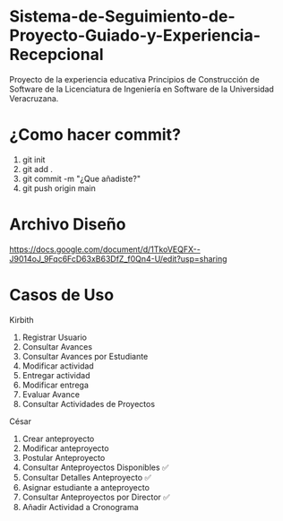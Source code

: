 # Sistema-de-Seguimiento-de-Proyecto-Guiado-y-Experiencia-Recepcional
Proyecto de la experiencia educativa Principios de Construcción de Software de la Licenciatura de Ingeniería en Software de la Universidad Veracruzana.

# ¿Como hacer commit?
1. git init
2. git add .
3. git commit -m "¿Que añadiste?"
4. git push origin main

# Archivo Diseño
https://docs.google.com/document/d/1TkoVEQFX--J9014oJ_9Fqc6FcD63xB63DfZ_f0Qn4-U/edit?usp=sharing

# Casos de Uso
Kirbith
1. Registrar Usuario
2. Consultar Avances
3. Consultar Avances por Estudiante
4. Modificar actividad
5. Entregar actividad
6. Modificar entrega
7. Evaluar Avance
8. Consultar Actividades de Proyectos

César
1. Crear anteproyecto
2. Modificar anteproyecto
3. Postular Anteproyecto
4. Consultar Anteproyectos Disponibles ✅
5. Consultar Detalles Anteproyecto ✅
6. Asignar estudiante a anteproyecto
7. Consultar Anteproyectos por Director ✅
8. Añadir Actividad a Cronograma
